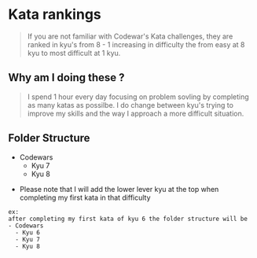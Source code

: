 # Kata rankings
> If you are not familiar with Codewar's Kata challenges, they are ranked in kyu's from 8 - 1 increasing in difficulty the from easy at 8 kyu to most difficult at 1 kyu.

## Why am I doing these ?
> I spend 1 hour every day focusing on problem sovling by completing as many katas as possilbe. I do change between kyu's trying to improve my skills and the way I approach a more difficult situation.

## Folder Structure 
- Codewars
  - Kyu 7
  - Kyu 8

* Please note that I will add the lower lever kyu at the top when completing my first kata in that difficulty
``` 
ex: 
after completing my first kata of kyu 6 the folder structure will be
- Codewars
  - Kyu 6
  - Kyu 7
  - Kyu 8
  ```
